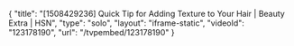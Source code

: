 {
    "title": "[1508429236] Quick Tip for Adding Texture to Your Hair | Beauty Extra | HSN",
    "type": "solo",
    "layout": "iframe-static",
    "videoId": "123178190",
    "url": "\/tvpembed\/123178190"
}